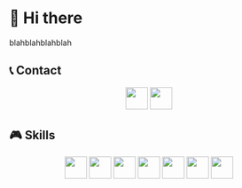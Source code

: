 # 👋 Hi there

blahblahblahblah

## 📞 Contact

<p align="center">
  <a href="mailto:jeongminchan12345@gmail.com"><img height="40em" src="https://upload.wikimedia.org/wikipedia/commons/thumb/7/7e/Gmail_icon_%282020%29.svg/1280px-Gmail_icon_%282020%29.svg.png"/></a>
  <a href="https://www.instagram.com/jeongminchan50?igsh=MTQxYmg0eDdtdmd3Mg=="><img height="40em" src="https://upload.wikimedia.org/wikipedia/commons/thumb/a/a5/Instagram_icon.png/768px-Instagram_icon.png"/></a>
</p>

## 🎮 Skills

<p align="center">
  <img height="40em" src="https://upload.wikimedia.org/wikipedia/commons/thumb/6/61/HTML5_logo_and_wordmark.svg/2048px-HTML5_logo_and_wordmark.svg.png"/>
  <img height="40em" src="https://upload.wikimedia.org/wikipedia/commons/thumb/d/d5/CSS3_logo_and_wordmark.svg/800px-CSS3_logo_and_wordmark.svg.png"/>
  <img height="40em" src="https://upload.wikimedia.org/wikipedia/commons/thumb/6/6a/JavaScript-logo.png/640px-JavaScript-logo.png"/>
  <img height="40em" src="https://upload.wikimedia.org/wikipedia/commons/4/4c/Typescript_logo_2020.svg"/>
  <img height="40em" src="https://upload.wikimedia.org/wikipedia/commons/thumb/1/1b/Svelte_Logo.svg/1702px-Svelte_Logo.svg.png"/>
  <img height="40em" src="https://upload.wikimedia.org/wikipedia/commons/a/a8/NestJS.svg"/>
  <img height="40em" src="https://upload.wikimedia.org/wikipedia/commons/thumb/c/c3/Python-logo-notext.svg/1200px-Python-logo-notext.svg.png"/>
</p>
